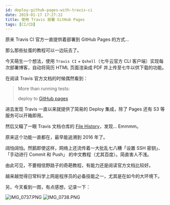 ```yaml
---
id: deploy-github-pages-with-travis-ci
date: 2019-01-17 17:27:22
title: 使用 Travis 部署 GitHub Pages
tags: [CI/CD]
---
```


原来 Travis CI 官方一直提供着部署到 GitHub Pages 的方式...

那么那些扯蛋的教程可以一边玩去了。

<!--more-->

今天萌生一个想法，使用 `Travis CI` + `Qshell`（七牛云官方 CLI 客户端）实现每次部署博客，自动将简历 HTML 页面渲染成 PDF 并上传至七牛以供下载的功能。

在阅读 Travis 官方文档的时候偶然看到：

> More than running tests:
>
> deploy to [GitHub pages](https://docs.travis-ci.com/user/deployment/pages/)

进去发现 Travis 一直以来就提供了简易的 Deploy 集成，除了 Pages 还有 S3 等服务可以开箱即用。

然后又瞄了一眼 Travis 文档仓库的 [File History](https://github.com/travis-ci/docs-travis-ci-com/commits/master/user/deployment/pages.md)，发现... Emmmm。

原来这个功能一直都在，最早能追溯到 2016 年了。

阔怕阔怕。然鹅即使这样，网络上还流传着一大批乱七八糟「设置 SSH 密钥」、「手动进行 Commit 和 Push」 的中文教程（尤其百度）。简直害人不浅。

由此可见，不要相信野路子的奇葩教程，有能力还是阅读官方文档比较好。

越来越觉得日常科学上网是程序员的必备技能之一，尤其是在如今的大环境下。

另，今天看到一图，有点感想，记录一下：

![IMG_0737.PNG](/resources/legacy/5c404d85b2156.png)
![IMG_0738.PNG](/resources/legacy/5c404d85c24c3.png)
